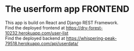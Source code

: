 # The userform app FRONTEND

This app is build on React and Django REST Framework.  
Find the deployed frontend at https://dry-forest-10232.herokuapp.com/user-list  
Find the deployed backend at https://whispering-peak-79518.herokuapp.com/api/userdata/